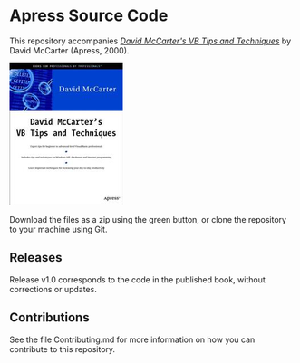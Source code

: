 # Apress Source Code

This repository accompanies [*David McCarter's VB Tips and Techniques*](http://www.apress.com/9781893115224) by David McCarter (Apress, 2000).

![Cover image](9781893115224.jpg)

Download the files as a zip using the green button, or clone the repository to your machine using Git.

## Releases

Release v1.0 corresponds to the code in the published book, without corrections or updates.

## Contributions

See the file Contributing.md for more information on how you can contribute to this repository.
